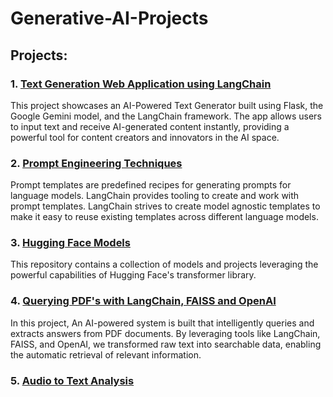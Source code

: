 # Generative-AI-Projects

## Projects:

### 1. [Text Generation Web Application using LangChain](https://github.com/Ravjot03/Text-Generation-Web-App-using-LangChain)
This project showcases an AI-Powered Text Generator built using Flask, the Google Gemini model, and the LangChain framework. The app allows users to input text and receive AI-generated content instantly, providing a powerful tool for content creators and innovators in the AI space.


### 2. [Prompt Engineering Techniques](https://github.com/Ravjot03/Prompt-Engineering-Techniques)
Prompt templates are predefined recipes for generating prompts for language models.
LangChain provides tooling to create and work with prompt templates.
LangChain strives to create model agnostic templates to make it easy to reuse existing templates across different language models.


### 3. [Hugging Face Models](https://github.com/Ravjot03/Hugging-Face-Models)
This repository contains a collection of models and projects leveraging the powerful capabilities of Hugging Face's transformer library.

### 4. [Querying PDF's with LangChain, FAISS and OpenAI](https://github.com/Ravjot03/Query-PDF-using-LangChain)
In this project, An AI-powered system is built that intelligently queries and extracts answers from PDF documents. By leveraging tools like LangChain, FAISS, and OpenAI, we transformed raw text into searchable data, enabling the automatic retrieval of relevant information.

### 5. [Audio to Text Analysis]()
